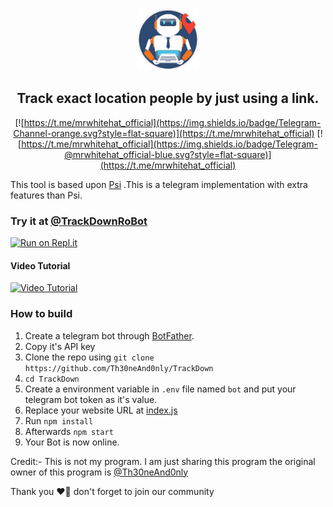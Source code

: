 
<p align='center'><img style="height:100px;width:100px" src="icon1.png" ></p>

<h2 align='center'>Track exact location people by just using a link.</h2>

<div align="center">

[![https://t.me/mrwhitehat_official](https://img.shields.io/badge/Telegram-Channel-orange.svg?style=flat-square)](https://t.me/mrwhitehat_official)
[![https://t.me/mrwhitehat_official](https://img.shields.io/badge/Telegram-@mrwhitehat_official-blue.svg?style=flat-square)](https://t.me/mrwhitehat_official)

</div>

This tool is based upon [Psi](https://github.com/Th30neAnd0nly/Psi) .This is a telegram implementation with extra features than Psi.
### Try it at [@TrackDownRoBot](https://t.me/TrackDownRoBot)


[![Run on Repl.it](https://repl.it/badge/github/Th30neAnd0nly/TrackDown)](https://repl.it/github/Th30neAnd0nly/TrackDown)
 
#### Video Tutorial 

[![Video Tutorial](https://github.com/Th30neAnd0nly/TrackDown/blob/main/vid.png)](https://github.com/Th30neAnd0nly/TrackDown/blob/main/vid.mp4?raw=true)
 

### How to build
1. Create a telegram bot through [BotFather](https://t.me/BotFather).
1. Copy it's API key
1. Clone the repo using `git clone https://github.com/Th30neAnd0nly/TrackDown`
1. `cd TrackDown`
1. Create a environment variable in `.env` file named `bot` and put your telegram bot token as it's value.
1. Replace your website URL at [index.js](https://github.com/Th30neAnd0nly/TrackDown/blob/8d2b963bc96d34282589d47240a9db56b5ce79f5/index.js#L15)
1. Run `npm install`
1. Afterwards `npm start`
1. Your Bot is now online.


Credit:- This is not my program. I am just sharing this program the original owner of this program is [@Th30neAnd0nly](https://github.com/Th30neAnd0nly/)

Thank you ❤️🥰 don't forget to join our community 
